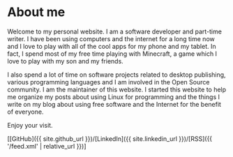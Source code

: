 # About me

Welcome to my personal website. I am a software developer and part-time writer. I have been using computers and the internet for a long time now and I love to play with all of the cool apps for my phone and my tablet. In fact, I spend most of my free time playing with Minecraft, a game which I love to play with my son and my friends.

I also spend a lot of time on software projects related to desktop publishing, various programming languages and I am involved in the Open Source community. I am the maintainer of this website. I started this website to help me organize my posts about using Linux for programming and the things I write on my blog about using free software and the Internet for the benefit of everyone.

Enjoy your visit.

[[GitHub]({{ site.github_url }})/[LinkedIn]({{ site.linkedin_url }})/[RSS]({{ '/feed.xml' | relative_url }})]
